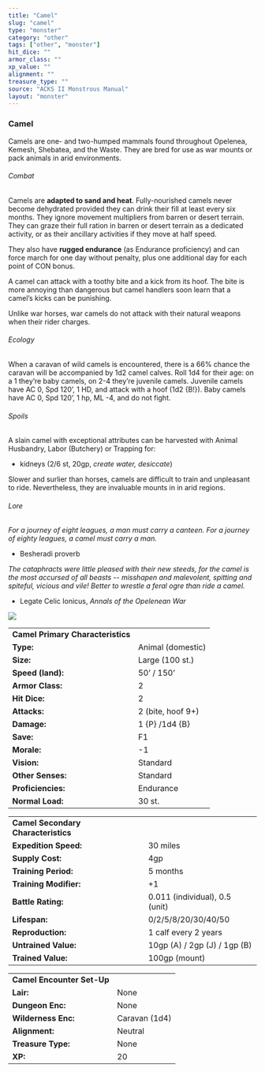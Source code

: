 ```yaml
---
title: "Camel"
slug: "camel"
type: "monster"
category: "other"
tags: ["other", "monster"]
hit_dice: ""
armor_class: ""
xp_value: ""
alignment: ""
treasure_type: ""
source: "ACKS II Monstrous Manual"
layout: "monster"
---
```


### Camel

Camels are one- and two-humped mammals found throughout Opelenea, Kemesh, Shebatea, and the Waste.
They are bred for use as war mounts or pack animals in arid environments.

###### Combat

Camels are **adapted to sand and heat**. Fully-nourished camels never become dehydrated provided
they can drink their fill at least every six months. They ignore movement multipliers from barren or
desert terrain. They can graze their full ration in barren or desert terrain as a dedicated
activity, or as their ancillary activities if they move at half speed.

They also have **rugged endurance** (as Endurance proficiency) and can force march for one day
without penalty, plus one additional day for each point of CON bonus.

A camel can attack with a toothy bite and a kick from its hoof. The bite is more annoying than
dangerous but camel handlers soon learn that a camel’s kicks can be punishing.

Unlike war horses, war camels do not attack with their natural weapons when their rider charges.

###### Ecology

When a caravan of wild camels is encountered, there is a 66% chance the caravan will be accompanied
by 1d2 camel calves. Roll 1d4 for their age: on a 1 they’re baby camels, on 2-4 they’re juvenile
camels. Juvenile camels have AC 0, Spd 120’, 1 HD, and attack with a hoof (1d2 {B!}). Baby camels
have AC 0, Spd 120’, 1 hp, ML -4, and do not fight.

###### Spoils

A slain camel with exceptional attributes can be harvested with Animal Husbandry, Labor (Butchery)
or Trapping for:

* kidneys (2/6 st, 20gp, *create water, desiccate*)

Slower and surlier than horses, camels are difficult to train and unpleasant to ride. Nevertheless,
they are invaluable mounts in in arid regions.

###### Lore

*For a journey of eight leagues, a man must carry a canteen. For a journey of eighty leagues, a
camel must carry a man.*

* Besheradi proverb

*The cataphracts were little pleased with their new steeds, for the camel is the most accursed of
all beasts -- misshapen and malevolent, spitting and spiteful, vicious and vile! Better to wrestle a
feral ogre than ride a camel.*

* Legate Celic Ionicus, *Annals of the Opelenean War*

![](data:image/png;base64...)

|  |  |
| --- | --- |
| **Camel Primary Characteristics** | |
| **Type:** | Animal (domestic) |
| **Size:** | Large (100 st.) |
| **Speed (land):** | 50’ / 150’ |
| **Armor Class:** | 2 |
| **Hit Dice:** | 2 |
| **Attacks:** | 2 (bite, hoof 9+) |
| **Damage:** | 1 {P} /1d4 {B} |
| **Save:** | F1 |
| **Morale:** | -1 |
| **Vision:** | Standard |
| **Other Senses:** | Standard |
| **Proficiencies:** | Endurance |
| **Normal Load:** | 30 st. |

|  |  |
| --- | --- |
| **Camel Secondary Characteristics** | |
| **Expedition Speed:** | 30 miles |
| **Supply Cost:** | 4gp |
| **Training Period:** | 5 months |
| **Training Modifier:** | +1 |
| **Battle Rating:** | 0.011 (individual), 0.5 (unit) |
| **Lifespan:** | 0/2/5/8/20/30/40/50 |
| **Reproduction:** | 1 calf every 2 years |
| **Untrained Value:** | 10gp (A) / 2gp (J) / 1gp (B) |
| **Trained Value:** | 100gp (mount) |

|  |  |
| --- | --- |
| **Camel Encounter Set-Up** | |
| **Lair:** | None |
| **Dungeon Enc:** | None |
| **Wilderness Enc:** | Caravan (1d4) |
| **Alignment:** | Neutral |
| **Treasure Type:** | None |
| **XP:** | 20 |
